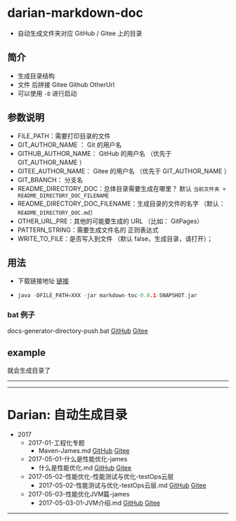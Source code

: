 # darian-markdown-doc

- 自动生成文件夹对应 GitHub / Gitee 上的目录

## 简介

- 生成目录结构
- 文件 后拼接 Gitee Github OtherUrl 
- 可以使用 `-D` 进行启动

## 参数说明

- FILE_PATH：需要打印目录的文件
- GIT_AUTHOR_NAME ： Git 的用户名
- GITHUB_AUTHOR_NAME： GitHub  的用户名 （优先于 GIT_AUTHOR_NAME ）
- GITEE_AUTHOR_NAME： Gitee 的用户名 （优先于 GIT_AUTHOR_NAME ）
- GIT_BRANCH：  分支名
- README_DIRECTORY_DOC：总体目录需要生成在哪里？ 默认 `当前文件夹 + README_DIRECTORY_DOC_FILENAME` 
- README_DIRECTORY_DOC_FILENAME：生成目录的文件的名字 （默认：`README_DIRECTORY_DOC.md`）
- OTHER_URL_PRE：其他的可能要生成的 URL （比如： GitPages）
- PATTERN_STRING：需要生成文件名的 正则表达式
- WRITE_TO_FILE：是否写入到文件 （默认 false，生成目录，请打开）；



## 用法

- 下载链接地址  [链接](https://gitee.com/Darian1996/darian-markdown-toc/blob/master/target/markdown-toc-0.0.1-SNAPSHOT.jar) 

- ```c
  java -DFILE_PATH=XXX -jar markdown-toc-0.0.1-SNAPSHOT.jar
  ```


### bat 例子
docs-generator-directory-push.bat  [GitHub](https://github.com/Darian1996/docs/tree/master/other_video/2019-sofaware/docs-generator-directory-push.bat)   [Gitee](https://gitee.com/Darian1996/docs/tree/master/other_video/2019-sofaware/docs-generator-directory-push.bat) 

## example

就会生成目录了

---

---

# Darian: 自动生成目录

- 2017
  - 2017-01-工程化专题
    - Maven-James.md  [GitHub](https://github.com/Darian1996/docs/tree/master/2017/2017-01-工程化专题/Maven-James.md)   [Gitee](https://gitee.com/Darian1996/docs/tree/master/2017/2017-01-工程化专题/Maven-James.md) 
  - 2017-05-01-什么是性能优化-james
    - 什么是性能优化.md  [GitHub](https://github.com/Darian1996/docs/tree/master/2017/2017-05-01-什么是性能优化-james/什么是性能优化.md)   [Gitee](https://gitee.com/Darian1996/docs/tree/master/2017/2017-05-01-什么是性能优化-james/什么是性能优化.md) 
  - 2017-05-02-性能优化-性能测试与优化-testOps云层
    - 2017-05-02-性能测试与优化-testOps云层.md  [GitHub](https://github.com/Darian1996/docs/tree/master/2017/2017-05-02-性能优化-性能测试与优化-testOps云层/2017-05-02-性能测试与优化-testOps云层.md)   [Gitee](https://gitee.com/Darian1996/docs/tree/master/2017/2017-05-02-性能优化-性能测试与优化-testOps云层/2017-05-02-性能测试与优化-testOps云层.md) 
  - 2017-05-03-性能优化JVM篇-james
    - 2017-05-03-01-JVM介绍.md  [GitHub](https://github.com/Darian1996/docs/tree/master/2017/2017-05-03-性能优化JVM篇-james/2017-05-03-01-JVM介绍.md)   [Gitee](https://gitee.com/Darian1996/docs/tree/master/2017/2017-05-03-性能优化JVM篇-james/2017-05-03-01-JVM介绍.md) 

---